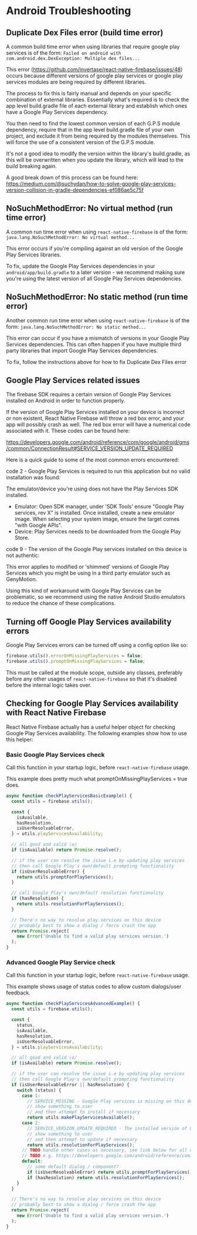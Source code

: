 # Android Troubleshooting

## Duplicate Dex Files error (build time error)

A common build time error when using libraries that require google play services is of the form:
`Failed on android with com.android.dex.DexException: Multiple dex files...`

This error (https://github.com/invertase/react-native-firebase/issues/48) occurs because different versions of google play services or google play services modules are being required by different libraries.

The process to fix this is fairly manual and depends on your specific combination of external libraries. Essentially what's required is to check the app level build.gradle file of each external library and establish which ones have a Google Play Services dependency.

You then need to find the lowest common version of each G.P.S module dependency, require that in the app level build.gradle file of your own project, and exclude it from being required by the modules themselves. This will force the use of a consistent version of the G.P.S module.

It's not a good idea to modify the version within the library's build.gradle, as this will be overwritten when you update the library, which will lead to the build breaking again.

A good break down of this process can be found here:
https://medium.com/@suchydan/how-to-solve-google-play-services-version-collision-in-gradle-dependencies-ef086ae5c75f

## NoSuchMethodError: No virtual method (run time error)

A common run time error when using `react-native-firebase` is of the form:
`java.lang.NoSuchMethodError: No virtual method...`

This error occurs if you're compiling against an old version of the Google Play Services libraries.

To fix, update the Google Play Services dependencies in your `android/app/build.gradle` to a later version - we recommend making sure you're using the latest version of all Google Play Services dependencies.

## NoSuchMethodError: No static method (run time error)

Another common run time error when using `react-native-firebase` is of the form:
`java.lang.NoSuchMethodError: No static method...`

This error can occur if you have a mismatch of versions in your Google Play Services dependencies.  This can often happen if you have multiple third party libraries that import Google Play Services dependencies.

To fix, follow the instructions above for how to fix Duplicate Dex Files error

## Google Play Services related issues

The firebase SDK requires a certain version of Google Play Services installed on Android in order to function properly.

If the version of Google Play Services installed on your device is incorrect or non existent, React Native Firebase will throw a red box error, and your app will possibly crash as well. The red box error will have a numerical code associated with it. These codes can be found here:

 https://developers.google.com/android/reference/com/google/android/gms/common/ConnectionResult#SERVICE_VERSION_UPDATE_REQUIRED

Here is a quick guide to some of the most common errors encountered:

code 2 -  Google Play Services is required to run this application but no valid installation was found:

The emulator/device you're using does not have the Play Services SDK installed.

- Emulator: Open SDK manager, under 'SDK Tools' ensure "Google Play services, rev X" is installed. Once installed,
create a new emulator image. When selecting your system image, ensure the target comes "with Google APIs".
- Device: Play Services needs to be downloaded from the Google Play Store.

code 9 - The version of the Google Play services installed on this device is not authentic:

This error applies to modified or 'shimmed' versions of Google Play Services which you might be using in a third
party emulator such as GenyMotion.

Using this kind of workaround with Google Play Services can be problematic, so we
recommend using the native Android Studio emulators to reduce the chance of these complications.

## Turning off Google Play Services availability errors

Google Play Services errors can be turned off using a config option like so:

```javascript
firebase.utils().errorOnMissingPlayServices = false;
firebase.utils().promptOnMissingPlayServices = false;
```

This must be called at the module scope, outside any classes, preferably before any other usages of `react-native-firebase` so that it's disabled before the internal logic takes over.

## Checking for Google Play Services availability with React Native Firebase

React Native Firebase actually has a useful helper object for checking Google Play Services availability.  The following examples show how to use this helper:

### Basic Google Play Services check

Call this function in your startup logic, before `react-native-firebase` usage.

This example does pretty much what promptOnMissingPlayServices = true does.

```javascript
async function checkPlayServicesBasicExample() {
  const utils = firebase.utils();

  const {
    isAvailable,
    hasResolution,
    isUserResolvableError,
  } = utils.playServicesAvailability;

  // all good and valid \o/
  if (isAvailable) return Promise.resolve();

  // if the user can resolve the issue i.e by updating play services
  // then call Google Play's own/default prompting functionality
  if (isUserResolvableError) {
    return utils.promptForPlayServices();
  }

  // call Google Play's own/default resolution functionality
  if (hasResolution) {
    return utils.resolutionForPlayServices();
  }

  // There's no way to resolve play services on this device
  // probably best to show a dialog / force crash the app
  return Promise.reject(
    new Error('Unable to find a valid play services version.')
  );
}
```

### Advanced Google Play Service check

Call this function in your startup logic, before `react-native-firebase` usage.

This example shows usage of status codes to allow custom dialogs/user feedback.

```javascript
async function checkPlayServicesAdvancedExample() {
  const utils = firebase.utils();

  const {
    status,
    isAvailable,
    hasResolution,
    isUserResolvableError,
  } = utils.playServicesAvailability;

  // all good and valid \o/
  if (isAvailable) return Promise.resolve();

  // if the user can resolve the issue i.e by updating play services
  // then call Google Play's own/default prompting functionality
  if (isUserResolvableError || hasResolution) {
    switch (status) {
      case 1:
        // SERVICE_MISSING - Google Play services is missing on this device.
        // show something to user
        // and then attempt to install if necessary
        return utils.makePlayServicesAvailable();
      case 2:
        // SERVICE_VERSION_UPDATE_REQUIRED - The installed version of Google Play services is out of date.
        // show something to user
        // and then attempt to update if necessary
        return utils.resolutionForPlayServices();
      // TODO handle other cases as necessary, see link below for all codes and descriptions
      // TODO e.g. https://developers.google.com/android/reference/com/google/android/gms/common/ConnectionResult#SERVICE_VERSION_UPDATE_REQUIRED
      default:
        // some default dialog / component?
        if (isUserResolvableError) return utils.promptForPlayServices();
        if (hasResolution) return utils.resolutionForPlayServices();
    }
  }

  // There's no way to resolve play services on this device
  // probably best to show a dialog / force crash the app
  return Promise.reject(
    new Error('Unable to find a valid play services version.')
  );
}
```
